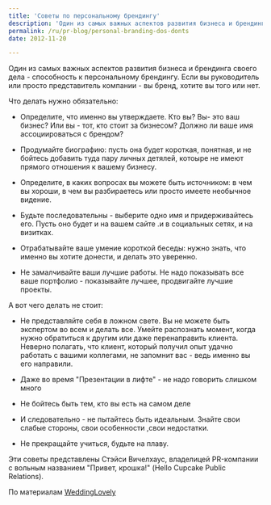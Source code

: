 ```yaml
---
title: 'Советы по персональному брендингу'
description: 'Один из самых важных аспектов развития бизнеса и брендинга своего дела - способность к персональному брендингу. Если вы руководитель или просто представитель компании - вы бренд, хотите вы того или нет. Что делать нужно обязательно:'
permalink: /ru/pr-blog/personal-branding-dos-donts
date: 2012-11-20

---
```


Один из самых важных аспектов развития бизнеса и брендинга своего дела - способность к персональному брендингу. Если вы руководитель или просто представитель компании - вы бренд, хотите вы того или нет.

Что делать нужно обязательно:

 - Определите, что именно вы утверждаете. Кто вы? Вы-  это ваш бизнес? Или вы - тот, кто стоит за бизнесом? Должно ли ваше имя ассоциироваться с брендом?

 - Продумайте биографию: пусть она будет короткая, понятная, и не бойтесь добавить туда пару личных детялей, котоыре не имеют прямого отношения к вашему бизнесу.

 - Определите, в каких вопросах вы можете быть источником: в чем вы хороши, в чем вы разбираетесь или просто имеете необычное видение.

 - Будьте последовательны - выберите одно имя и придерживайтесь его. Пусть оно будет и на вашем сайте .и в социальных сетях, и на визитках.

 - Отрабатывайте ваше умение короткой беседы: нужно знать, что именно вы хотите донести, и делать это уверенно.

 - Не замалчивайте ваши лучшие работы. Не надо показывать все ваше портфолио - показывайте лучшее, продвигайте лучшие проекты.

А вот чего делать не стоит:

 - Не представляйте себя в ложном свете. Вы не можете быть экспертом во всем и делать все. Умейте распознать момент, когда нужно обратиться к другим или даже перенаправить клиента. Неверно полагать, что клиент, который получил опыт удачно работать с вашими коллегами, не запомнит вас - ведь именно вы его направили.

 - Даже во время "Презентации в лифте" - не надо говорить слишком много

 - Не бойтесь быть тем, кто вы есть на самом деле

 - И следовательно - не пытайтесь быть идеальным. Знайте свои слабые стороны, свои особенности ,свои недостатки.

 - Не прекращайте учиться, будьте на плаву.

Эти советы представлены Стэйси Вичелхаус, владелицей PR-компании с вольным названием "Привет, крошка!" (Hello Cupcake Public Relations).

По материалам <a href="http://weddinglovely.com/blog/hello-cupcake-pr-tips-101-dos-donts-of-branding-yourself/">WeddingLovely</a>

